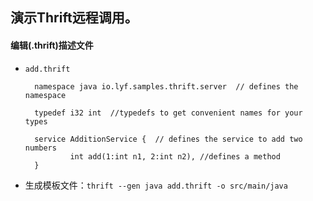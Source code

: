 演示Thrift远程调用。
--------------


#### 编辑(.thrift)描述文件
+ `add.thrift`

        namespace java io.lyf.samples.thrift.server  // defines the namespace

        typedef i32 int  //typedefs to get convenient names for your types

        service AdditionService {  // defines the service to add two numbers
                int add(1:int n1, 2:int n2), //defines a method
        }

+ 生成模板文件：`thrift --gen java add.thrift -o src/main/java`